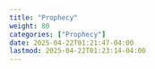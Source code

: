 ```yaml
---
title: "Prophecy"
weight: 80
categories: ["Prophecy"]
date: 2025-04-22T01:21:47-04:00
lastmod: 2025-04-22T01:23:14-04:00
---
```

